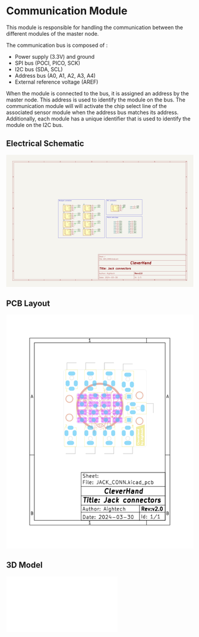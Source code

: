 # Communication Module
This module is responsible for handling the communication between the different modules of the master node.

The communication bus is composed of :
- Power supply (3.3V) and ground
- SPI bus (POCI, PICO, SCK)
- I2C bus (SDA, SCL)
- Address bus (A0, A1, A2, A3, A4)
- External reference voltage (AREF)

When the module is connected to the bus, it is assigned an address by the master node. This address is used to identify the module on the bus.
The communication module will will activate the chip select line of the associated sensor module when the address bus matches its address.
Additionally, each module has a unique identifier that is used to identify the module on the I2C bus.

## Electrical Schematic
![JACK_CONN_sch](plots/JACK_CONN_sch.svg)

## PCB Layout
![JACK_CONN_pcb](plots/JACK_CONN_pcb.svg)

## 3D Model
![JACK_CONN_3D](plots/JACK_CONN_pcb.stl)
